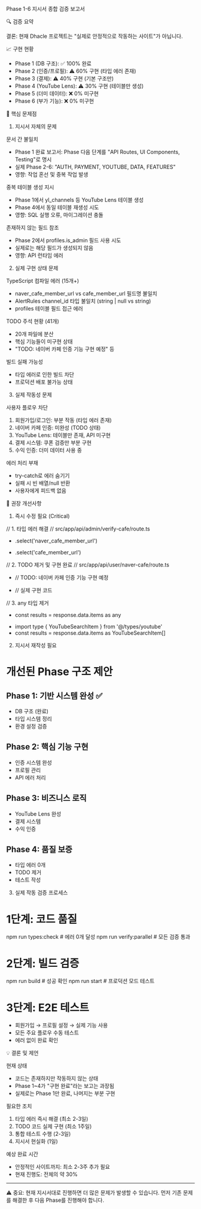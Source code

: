 Phase 1-6 지시서 종합 검증 보고서

  🔍 검증 요약

  결론: 현재 Dhacle 프로젝트는 "실제로 안정적으로 작동하는 사이트"가 아닙니다.

  📈 구현 현황

  - Phase 1 (DB 구조): ✅ 100% 완료
  - Phase 2 (인증/프로필): ⚠️ 60% 구현 (타입 에러 존재)
  - Phase 3 (결제): ⚠️ 40% 구현 (기본 구조만)
  - Phase 4 (YouTube Lens): ⚠️ 30% 구현 (테이블만 생성)
  - Phase 5 (더미 데이터): ❌ 0% 미구현
  - Phase 6 (부가 기능): ❌ 0% 미구현

  🚨 핵심 문제점

  1. 지시서 자체의 문제

  문서 간 불일치

  - Phase 1 완료 보고서: Phase 다음 단계를 "API Routes, UI Components, Testing"로 명시
  - 실제 Phase 2-6: "AUTH, PAYMENT, YOUTUBE, DATA, FEATURES"
  - 영향: 작업 혼선 및 중복 작업 발생

  중복 테이블 생성 지시

  - Phase 1에서 yl_channels 등 YouTube Lens 테이블 생성
  - Phase 4에서 동일 테이블 재생성 시도
  - 영향: SQL 실행 오류, 마이그레이션 충돌

  존재하지 않는 필드 참조

  - Phase 2에서 profiles.is_admin 필드 사용 시도
  - 실제로는 해당 필드가 생성되지 않음
  - 영향: API 런타임 에러

  2. 실제 구현 상태 문제

  TypeScript 컴파일 에러 (15개+)

  - naver_cafe_member_url vs cafe_member_url 필드명 불일치
  - AlertRules channel_id 타입 불일치 (string | null vs string)
  - profiles 테이블 필드 접근 에러

  TODO 주석 현황 (41개)

  - 20개 파일에 분산
  - 핵심 기능들이 미구현 상태
  - "TODO: 네이버 카페 인증 기능 구현 예정" 등

  빌드 실패 가능성

  - 타입 에러로 인한 빌드 차단
  - 프로덕션 배포 불가능 상태

  3. 실제 작동성 문제

  사용자 플로우 차단

  1. 회원가입/로그인: 부분 작동 (타입 에러 존재)
  2. 네이버 카페 인증: 미완성 (TODO 상태)
  3. YouTube Lens: 테이블만 존재, API 미구현
  4. 결제 시스템: 쿠폰 검증만 부분 구현
  5. 수익 인증: 더미 데이터 사용 중

  에러 처리 부재

  - try-catch로 에러 숨기기
  - 실패 시 빈 배열/null 반환
  - 사용자에게 피드백 없음

  📝 권장 개선사항

  1. 즉시 수정 필요 (Critical)

  // 1. 타입 에러 해결
  // src/app/api/admin/verify-cafe/route.ts
  - .select('naver_cafe_member_url')
  + .select('cafe_member_url')

  // 2. TODO 제거 및 구현 완료
  // src/app/api/user/naver-cafe/route.ts
  - // TODO: 네이버 카페 인증 기능 구현 예정
  + // 실제 구현 코드

  // 3. any 타입 제거
  - const results = response.data.items as any
  + import type { YouTubeSearchItem } from '@/types/youtube'
  + const results = response.data.items as YouTubeSearchItem[]

  2. 지시서 재작성 필요

  # 개선된 Phase 구조 제안

  ## Phase 1: 기반 시스템 완성 ✅
  - DB 구조 (완료)
  - 타입 시스템 정리
  - 환경 설정 검증

  ## Phase 2: 핵심 기능 구현
  - 인증 시스템 완성
  - 프로필 관리
  - API 에러 처리

  ## Phase 3: 비즈니스 로직
  - YouTube Lens 완성
  - 결제 시스템
  - 수익 인증

  ## Phase 4: 품질 보증
  - 타입 에러 0개
  - TODO 제거
  - 테스트 작성

  3. 실제 작동 검증 프로세스

  # 1단계: 코드 품질
  npm run types:check  # 에러 0개 달성
  npm run verify:parallel  # 모든 검증 통과

  # 2단계: 빌드 검증
  npm run build  # 성공 확인
  npm run start  # 프로덕션 모드 테스트

  # 3단계: E2E 테스트
  - 회원가입 → 프로필 설정 → 실제 기능 사용
  - 모든 주요 플로우 수동 테스트
  - 에러 없이 완료 확인

  💡 결론 및 제언

  현재 상태

  - 코드는 존재하지만 작동하지 않는 상태
  - Phase 1~4가 "구현 완료"라는 보고는 과장됨
  - 실제로는 Phase 1만 완료, 나머지는 부분 구현

  필요한 조치

  1. 타입 에러 즉시 해결 (최소 2-3일)
  2. TODO 코드 실제 구현 (최소 1주일)
  3. 통합 테스트 수행 (2-3일)
  4. 지시서 현실화 (1일)

  예상 완료 시간

  - 안정적인 사이트까지: 최소 2-3주 추가 필요
  - 현재 진행도: 전체의 약 30%

  ---
  ⚠️ 중요: 현재 지시서대로 진행하면 더 많은 문제가 발생할 수 있습니다. 먼저 기존 문제를 해결한 후 다음 Phase를 진행해야 합니다. 